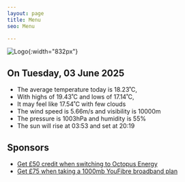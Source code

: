 ```yaml
---
layout: page
title: Menu
seo: Menu

---
```


![Logo](/images/logo.jpg){:width="832px"}

<!-- weather_marker starts -->
## On Tuesday, 03 June 2025

- The average temperature today is 18.23˚C,
- With highs of 19.43˚C and lows of 17.14˚C,
- It may feel like 17.54˚C with few clouds
- The wind speed is 5.66m/s and visibility is 10000m
- The pressure is 1003hPa and humidity is 55%
- The sun will rise at 03:53 and set at 20:19

<!-- weather_marker ends -->

## Sponsors

- [Get £50 credit when switching to Octopus Energy](https://bit.ly/3oD1nnS)
- [Get £75 when taking a 1000mb YouFibre broadband plan](https://aklam.io/91zWhU?)
